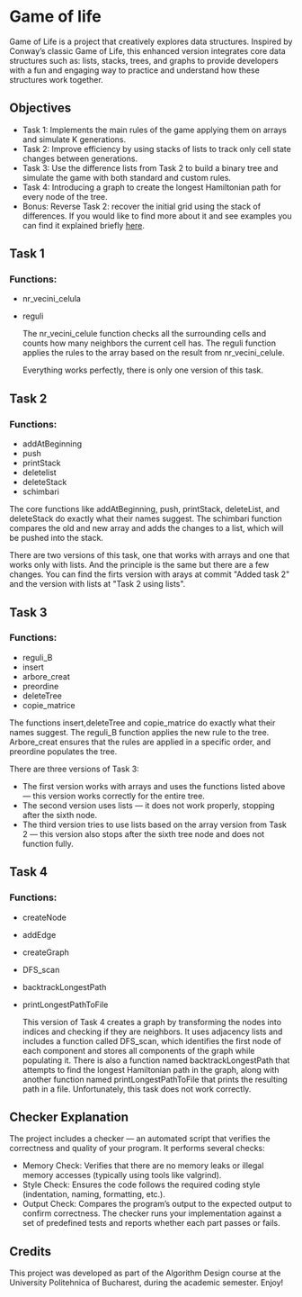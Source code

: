 # Game of life
  Game of Life is a project that creatively explores data structures. Inspired by Conway’s classic Game of Life, this enhanced version integrates core data structures such as: lists, stacks, trees, and graphs to provide developers with a fun and engaging way to practice and understand how these structures work together.

## Objectives 

- Task 1: Implements the main rules of the game applying them on arrays and simulate K generations.
- Task 2: Improve efficiency by using stacks of lists to track only cell state changes between generations.
- Task 3: Use the difference lists from Task 2 to build a binary tree and simulate the game with both standard and custom rules.
- Task 4: Introducing a graph to create the longest Hamiltonian path for every node of the tree.
- Bonus:  Reverse Task 2: recover the initial grid using the stack of differences.
 If you would like to find more about it and see examples you can find it explained briefly [here](https://site-pa.netlify.app/proiecte/game_of_life/).


## Task 1

### Functions:
-  nr_vecini_celula
- reguli

  The nr_vecini_celule function checks all the surrounding cells and counts how many neighbors the current cell has.
  The reguli function applies the rules to the array based on the result from nr_vecini_celule.

  Everything works perfectly, there is only one version of this task.



## Task 2

### Functions:
- addAtBeginning
- push
- printStack
- deletelist
- deleteStack
- schimbari

 The core functions like addAtBeginning, push, printStack, deleteList, and deleteStack do exactly what their names suggest.
 The schimbari function compares the old and new array and adds the changes to a list, which will be pushed into the stack.

 There are two versions of this task, one that works with arrays and one that works only with lists. And the principle is the same but there are a few changes. You can find the firts version with arays at commit "Added task 2" and the version with lists at "Task 2 using lists".


## Task 3
### Functions:

- reguli_B
- insert
- arbore_creat
- preordine
- deleteTree
- copie_matrice 
  

 The functions insert,deleteTree and copie_matrice do exactly what their names suggest.
 The reguli_B function applies the new rule to the tree.
Arbore_creat ensures that the rules are applied in a specific order, and preordine populates the tree.

  There are three versions of Task 3:
- The first version works with arrays and uses the functions listed above — this version works correctly for the entire tree.
- The second version uses lists — it does not work properly, stopping after the sixth node.
- The third version tries to use lists based on the array version from Task 2 — this version also stops after the sixth tree node and does not function fully.

## Task 4
### Functions:

- createNode
- addEdge
- createGraph
- DFS_scan
- backtrackLongestPath
- printLongestPathToFile

  This version of Task 4 creates a graph by transforming the nodes into indices and checking if they are neighbors. It uses adjacency lists and includes a function called DFS_scan, which identifies the first node of each component and stores all components of the graph while populating it. There is also a function named backtrackLongestPath that attempts to find the longest Hamiltonian path in the graph, along with another function named printLongestPathToFile that prints the resulting path in a file.
  Unfortunately, this task does not work correctly.

## Checker Explanation

  The project includes a checker — an automated script that verifies the correctness and quality of your program. It performs several checks:
- Memory Check: Verifies that there are no memory leaks or illegal memory accesses (typically using tools like valgrind).
- Style Check: Ensures the code follows the required coding style (indentation, naming, formatting, etc.).
- Output Check: Compares the program’s output to the expected output to confirm correctness.
  The checker runs your implementation against a set of predefined tests and reports whether each part passes or fails.

## Credits

  This project was developed as part of the Algorithm Design course at the University Politehnica of Bucharest, during the academic semester. Enjoy!
